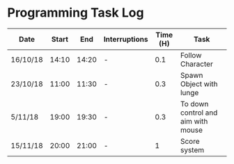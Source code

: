 # Programming Task Log

Date | Start | End | Interruptions | Time (H) | Task
-----|-------|-----|---------------|----------|-----
16/10/18 | 14:10 | 14:20 | - | 0.1 | Follow Character
23/10/18 | 11:00 | 11:30 | - | 0.3 | Spawn Object with lunge
5/11/18 | 19:00 | 19:30 | - | 0.3 | To down control and aim with mouse
15/11/18 | 20:00 | 21:00 | - | 1 | Score system

